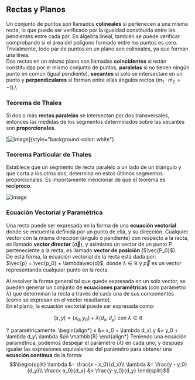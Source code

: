 ## Rectas y Planos

Un conjunto de puntos son llamados **colineales** si pertenecen a una
misma recta, lo que puede ser verificado por la igualdad constituida
entre las pendientes entre cada par. En álgebra lineal, también se puede
verificar comprobando si el área del polígono formado entre los puntos
es cero. Trivialmente, todo par de puntos en un plano son colineales, ya
que forman una línea.\
Dos rectas en un mismo plano son llamadas **coincidentes** si están
constituidas por el mismo conjunto de puntos, **paralelas** si no tienen
ningún punto en común (igual pendiente), **secantes** si solo se
intersectam en un punto y **perpendiculares** si forman entre ellas
ángulos rectos ($m_1 \cdot m_2 = -1$).\

### Teorema de Thales

Si dos o más **rectas paralelas** se intersectan por dos transversales,
entonces las medidas de los segmentos determinados sobre las secantes
son **proporcionales**.

[![image](imagenes/teoremathales.png)]{style="background-color: white"}

### Teorema Particular de Thales

Establece que un segmento de recta paralelo a un lado de un triángulo y
que corta a los otros dos, determina en estos últimos segmentos
proporcionales. Es importamente mencionar de que el teorema es
**recíproco**.

![image](imagenes/teoremathalesparticular.png)

### Ecuación Vectorial y Paramétrica

Una recta puede ser expresada en la forma de una **ecuación vectorial**
donde se encuentra definida por un punto de ella, y su dirección.
Cualquier vector con la misma dirección (ángulo o pendiente) con
respecto a la recta, es llamado **vector director** ($\vec{d}$), y
asimismo un vector de un punto P perteneciente a la recta, es llamado
**vector de posición** ($\vec{P_0}$).\
De esta forma, la ecuación vectorial de la recta está dada por:\
$\vec{p} = \vec{p_0} + \lambda\vec{d}$, donde $\lambda \in \mathbb{R}$ y
$\vec{p}$ es un vector representando cualquier punto en la recta.

Al resolver la forma general tal que quede expresada en un solo vector,
se pueden generar un conjunto de **ecuaciones paramétricas** (con
parámetro $\lambda$) que determinan la recta a través de cada una de sus
componentes (como se expresan en el vector resultante).\
En el plano, la ecuación vectorial puede ser expresada como:

$$(x, y) = (x_0, y_0) + \lambda(d_x,d_y) \text{ con } \lambda \in \mathbb{R}$$

Y paramétricamente: \begin{align*}
      x &= x_0 + \lambda d_x\\
      y &= y_0 + \lambda d_y\\
      \lambda &\in \mathbb{R}
      \end{align*}
    Teniendo una ecuación paramétrica, podemos despejar el
parámetro ($\lambda$) en cada uno, y despues igualar las expresiones
equivalentes del parámetro para obtener una **ecuación continua** de la
forma: $$\begin{split}
    \lambda &= \frac{x - x_0}{d_x}\\
    \lambda &= \frac{y - y_0}{d_y}\\
    \frac{x-x_0}{d_x} &= \frac{y-y_0}{d_y}
\end{split}$$
